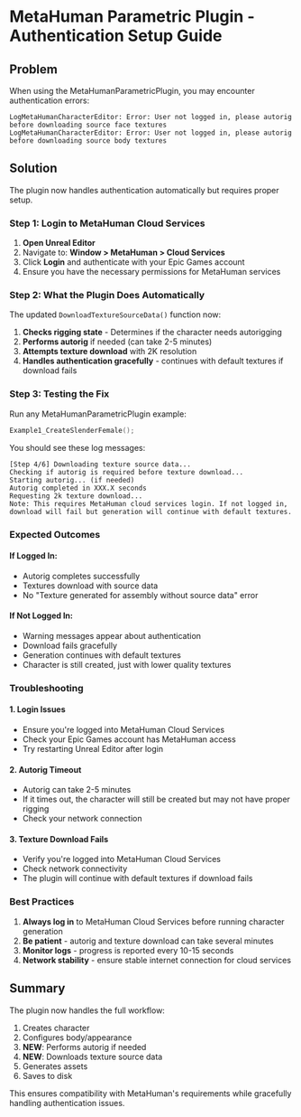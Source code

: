 # MetaHuman Parametric Plugin - Authentication Setup Guide

## Problem
When using the MetaHumanParametricPlugin, you may encounter authentication errors:
```
LogMetaHumanCharacterEditor: Error: User not logged in, please autorig before downloading source face textures
LogMetaHumanCharacterEditor: Error: User not logged in, please autorig before downloading source body textures
```

## Solution
The plugin now handles authentication automatically but requires proper setup.

### Step 1: Login to MetaHuman Cloud Services

1. **Open Unreal Editor**
2. Navigate to: **Window > MetaHuman > Cloud Services**
3. Click **Login** and authenticate with your Epic Games account
4. Ensure you have the necessary permissions for MetaHuman services

### Step 2: What the Plugin Does Automatically

The updated `DownloadTextureSourceData()` function now:

1. **Checks rigging state** - Determines if the character needs autorigging
2. **Performs autorig** if needed (can take 2-5 minutes)
3. **Attempts texture download** with 2K resolution
4. **Handles authentication gracefully** - continues with default textures if download fails

### Step 3: Testing the Fix

Run any MetaHumanParametricPlugin example:
```cpp
Example1_CreateSlenderFemale();
```

You should see these log messages:
```
[Step 4/6] Downloading texture source data...
Checking if autorig is required before texture download...
Starting autorig... (if needed)
Autorig completed in XXX.X seconds
Requesting 2k texture download...
Note: This requires MetaHuman cloud services login. If not logged in, download will fail but generation will continue with default textures.
```

### Expected Outcomes

#### If Logged In:
- Autorig completes successfully
- Textures download with source data
- No "Texture generated for assembly without source data" error

#### If Not Logged In:
- Warning messages appear about authentication
- Download fails gracefully
- Generation continues with default textures
- Character is still created, just with lower quality textures

### Troubleshooting

#### 1. Login Issues
- Ensure you're logged into MetaHuman Cloud Services
- Check your Epic Games account has MetaHuman access
- Try restarting Unreal Editor after login

#### 2. Autorig Timeout
- Autorig can take 2-5 minutes
- If it times out, the character will still be created but may not have proper rigging
- Check your network connection

#### 3. Texture Download Fails
- Verify you're logged into MetaHuman Cloud Services
- Check network connectivity
- The plugin will continue with default textures if download fails

### Best Practices

1. **Always log in** to MetaHuman Cloud Services before running character generation
2. **Be patient** - autorig and texture download can take several minutes
3. **Monitor logs** - progress is reported every 10-15 seconds
4. **Network stability** - ensure stable internet connection for cloud services

## Summary

The plugin now handles the full workflow:
1. Creates character
2. Configures body/appearance
3. **NEW**: Performs autorig if needed
4. **NEW**: Downloads texture source data
5. Generates assets
6. Saves to disk

This ensures compatibility with MetaHuman's requirements while gracefully handling authentication issues.